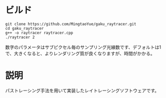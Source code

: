 # ビルド
```
git clone https://github.com/MingtaoYue/gaku_raytracer.git
cd gaku_raytracer
g++ -o raytracer raytracer.cpp
./raytracer 2
```
数字のパラメータはサブピクセル毎のサンプリング光線数です、デフォルトは1で、大きくなると、よりレンダリング質が良くなりますが、時間がかかる。
# 説明
パストレーシング手法を用いて実装したレイトレーシングソフトウェアです。
